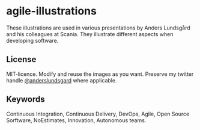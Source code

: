 # agile-illustrations
These illustrations are used in various presentations by Anders Lundsgård and his colleagues at Scania. They illustrate different aspects when developing software.

## License
MIT-licence. Modify and reuse the images as you want. Preserve my twitter handle [@anderslundsgard](http://twitter.com/anderslundsgard) where applicable.

## Keywords
Continuous Integration, Continuous Delivery, DevOps, Agile, Open Source Sorftware, NoEstimates, Innovation, Autonomous teams.
